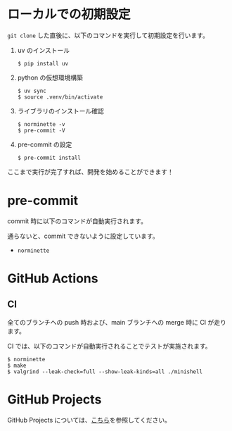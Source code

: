 # ローカルでの初期設定

`git clone` した直後に、以下のコマンドを実行して初期設定を行います。

1. uv のインストール

   ```
   $ pip install uv
   ```

2. python の仮想環境構築

   ```
   $ uv sync
   $ source .venv/bin/activate
   ```

3. ライブラリのインストール確認

   ```
   $ norminette -v
   $ pre-commit -V
   ```

4. pre-commit の設定

   ```
   $ pre-commit install
   ```

ここまで実行が完了すれば、開発を始めることができます！

# pre-commit

commit 時に以下のコマンドが自動実行されます。

通らないと、commit できないように設定しています。

- `norminette`

# GitHub Actions

## CI

全てのブランチへの push 時および、main ブランチへの merge 時に CI が走ります。

CI では、以下のコマンドが自動実行されることでテストが実施されます。

```
$ norminette
$ make
$ valgrind --leak-check=full --show-leak-kinds=all ./minishell
```

# GitHub Projects

GitHub Projects については、[こちら](https://github.com/yuzu-juice/minishell/wiki/GitHub-Projects-運用ガイド)を参照してください。
